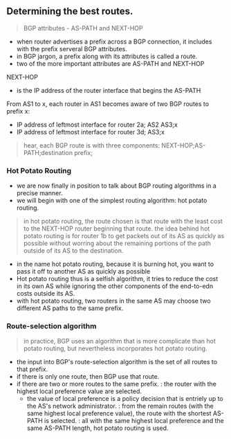 ## Determining the best routes.

> BGP attributes - AS-PATH and NEXT-HOP
- when router advertises a prefix across a BGP connection, it includes with the prefix serveral BGP attributes.
- in BGP jargon, a prefix along with its attributes is called a route.
- two of the more important attributes are AS-PATH and NEXT-HOP

NEXT-HOP
- is the IP address of the router interface that begins the AS-PATH

From AS1 to x, each router in AS1 becomes aware of two BGP routes to prefix x:
- IP address of leftmost interface for router 2a; AS2 AS3;x
- IP address of leftmost interface for router 3d; AS3;x
> hear, each BGP route is with three components: NEXT-HOP;AS-PATH;destination prefix;

### Hot Potato Routing
- we are now finally in position to talk about BGP routing algorithms in a precise manner.
- we will begin with one of the simplest routing algorithm: hot potato routing.

> in hot potato routing, the route chosen is that route with the least cost to the NEXT-HOP router beginning that route.
> the idea behind hot potato routing is for router 1b to get packets out of its AS as quickly as possible
> without worring about the remaining portions of the path outside of its AS to the destination.
- in the name hot potato routing, because it is burning hot, you want to pass it off to another AS as quickly as possible
- Hot potato routing thus is a selfish algorithm, it tries to reduce the cost in its own AS while ignoring the other components of the end-to-edn costs outside its AS.
- with hot potato routing, two routers in the same AS may choose two different AS paths to the same prefix.

### Route-selection algorithm
> in practice, BGP uses an algorithm that is more complicate than hot potato routing, but nevertheless incorporates hot potato routing.
- the input into BGP's route-selection algorithm is the set of all routes to that prefix.
- if there is only one route, then BGP use that route.
- if there are two or more routes to the same prefix.
: the router with the highest local preference value are selected.
  - the value of local preference is a policy decision that is entriely up to the AS's network administrator.
: from the remain routes (with the same highest local preference value), the route with the shortest AS-PATH is selected.
: all with the same highest local preference and the same AS-PATH length, hot potato routing is used.

